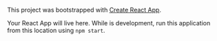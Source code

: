 This project was bootstrapped with [Create React App](https://github.com/facebook/create-react-app).

Your React App will live here.  While is development, run this application from this location using `npm start`.

